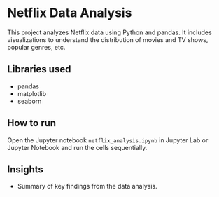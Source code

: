 # Netflix Data Analysis

This project analyzes Netflix data using Python and pandas. It includes visualizations to understand the distribution of movies and TV shows, popular genres, etc.

## Libraries used

- pandas
- matplotlib
- seaborn

## How to run

Open the Jupyter notebook `netflix_analysis.ipynb` in Jupyter Lab or Jupyter Notebook and run the cells sequentially.

## Insights

- Summary of key findings from the data analysis.
